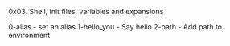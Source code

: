 0x03. Shell, init files, variables and expansions

0-alias - set an alias
1-hello_you - Say hello
2-path - Add path to environment
